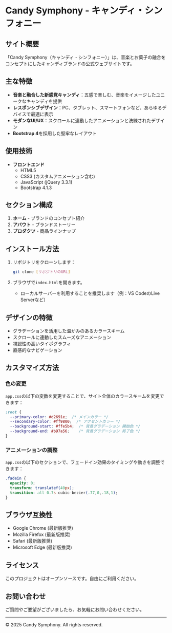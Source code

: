 # Candy Symphony - キャンディ・シンフォニー

## サイト概要

「Candy Symphony（キャンディ・シンフォニー）」は、音楽とお菓子の融合をコンセプトにしたキャンディブランドの公式ウェブサイトです。

## 主な特徴

- **音楽と融合した新感覚キャンディ**：五感で楽しむ、音楽をイメージしたユニークなキャンディを提供
- **レスポンシブデザイン**：PC、タブレット、スマートフォンなど、あらゆるデバイスで最適に表示
- **モダンなUI/UX**：スクロールに連動したアニメーションと洗練されたデザイン
- **Bootstrap 4**を採用した堅牢なレイアウト

## 使用技術

- **フロントエンド**
  - HTML5
  - CSS3 (カスタムアニメーション含む)
  - JavaScript (jQuery 3.3.1)
  - Bootstrap 4.1.3

## セクション構成

1. **ホーム** - ブランドのコンセプト紹介
2. **アバウト** - ブランドストーリー
3. **プロダクツ** - 商品ラインナップ

## インストール方法

1. リポジトリをクローンします：
   ```bash
   git clone [リポジトリのURL]
   ```

2. ブラウザで`index.html`を開きます。
   - ローカルサーバーを利用することを推奨します（例：VS CodeのLive Serverなど）

## デザインの特徴

- グラデーションを活用した温かみのあるカラースキーム
- スクロールに連動したスムーズなアニメーション
- 視認性の高いタイポグラフィ
- 直感的なナビゲーション

## カスタマイズ方法

### 色の変更
`app.css`の以下の変数を変更することで、サイト全体のカラースキームを変更できます：

```css
:root {
  --primary-color: #d2691e;  /* メインカラー */
  --secondary-color: #ff9800;  /* アクセントカラー */
  --background-start: #ffe5b4;  /* 背景グラデーション 開始色 */
  --background-end: #b97a56;    /* 背景グラデーション 終了色 */
}
```

### アニメーションの調整
`app.css`の以下のセクションで、フェードイン効果のタイミングや動きを調整できます：

```css
.fadein {
  opacity: 0;
  transform: translateY(40px);
  transition: all 0.7s cubic-bezier(.77,0,.18,1);
}
```

## ブラウザ互換性

- Google Chrome (最新版推奨)
- Mozilla Firefox (最新版推奨)
- Safari (最新版推奨)
- Microsoft Edge (最新版推奨)

## ライセンス

このプロジェクトはオープンソースです。自由にご利用ください。

## お問い合わせ

ご質問やご要望がございましたら、お気軽にお問い合わせください。

---
© 2025 Candy Symphony. All rights reserved.
